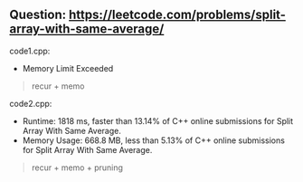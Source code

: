 ## Question: https://leetcode.com/problems/split-array-with-same-average/

code1.cpp:
* Memory Limit Exceeded
> recur + memo

code2.cpp:
* Runtime: 1818 ms, faster than 13.14% of C++ online submissions for Split Array With Same Average.
* Memory Usage: 668.8 MB, less than 5.13% of C++ online submissions for Split Array With Same Average.
> recur + memo + pruning